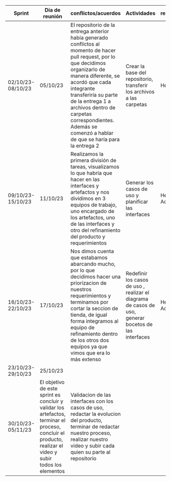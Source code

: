 |Sprint | Día de reunión | conflictos/acuerdos |  Actividades| responsables | Fecha límite  |  Resultados |
|-------|-------------|-------------|-------------|-------|------------|--|
|02/10/23-08/10/23 | 05/10/23 | El repositorio de la entrega anterior había generado conflictos al momento de hacer pull request, por lo que decidimos organizarlo de manera diferente, se acordó que cada integrante transferiría su parte de la entrega 1 a archivos dentro de carpetas correspondientes. Además se comenzó a hablar de que se haría para la entrega 2 | Crear la base del repositorio, transferir los archivos a las carpetas | Hector | 08/10/23 | [Repositorio_entrega-2](https://github.com/Javier-de-Jesus-Ortiz-Miss/Proyecto-FIS/tree/entrega-2)  |
|09/10/23-15/10/23 | 11/10/23 | Realizamos la primera división de tareas, visualizamos lo que habría que hacer en las interfaces y artefactos y nos dividimos en 3 equipos de trabajo, uno encargado de los artefactos, uno de las interfaces y otro del refinamiento del producto y requerimientos| Generar los casos de uso y planificar las interfaces | Hector y Adrian | 17/10/23 | [Requerimientos_Funcionales](https://github.com/Javier-de-Jesus-Ortiz-Miss/Proyecto-FIS/blob/entrega-2/Artifacts/FunctionalRequirements_V2.md) |
|16/10/23-22/10/23 | 17/10/23 | Nos dimos cuenta que estabamos abarcando mucho, por lo que decidimos hacer una priorizacion de nuestros requerimientos y terminamos por cortar la seccion de tienda, de igual forma integramos al equipo de refinamiento dentro de los otros dos equipos ya que vimos que era lo más extenso | Redefinir los casos de uso , realizar el diagrama de casos de uso, generar bocetos de las interfaces| Hector y Adrian| 24/10/23 |[Casos de uso](link aqui), [Diagrama_de_casos_de_uso](https://github.com/Javier-de-Jesus-Ortiz-Miss/Proyecto-FIS/blob/entrega-2/Artifacts/Use%20case%20diagram.png), [Priorizacion_2](https://github.com/Javier-de-Jesus-Ortiz-Miss/Proyecto-FIS/blob/entrega-2/Artifacts/Priorization_V2.md)|
|23/10/23-29/10/23| 25/10/23 |  |||[Link de figma]()|
|30/10/23-05/11/23 | El objetivo de este sprint es concluir y validar los artefactos, terminar el proceso, concluir el producto, realizar el video y subir todos los elementos| Validacion de las interfaces con los casos de uso, redactar la evolucion del producto, terminar de redactar nuestro proceso, realizar nuestro video y subir cada quien su parte al repositorio ||||
